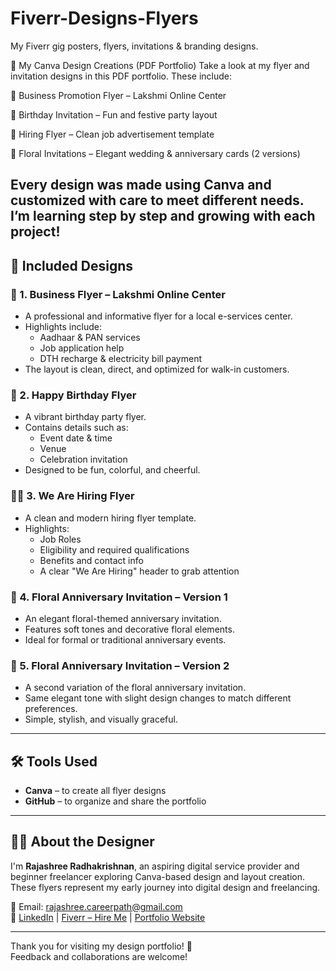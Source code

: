 # Fiverr-Designs-Flyers
My Fiverr gig posters, flyers, invitations &amp; branding designs.

📁 My Canva Design Creations (PDF Portfolio)
Take a look at my flyer and invitation designs in this PDF portfolio.
These include:

🏢 Business Promotion Flyer – Lakshmi Online Center

🎉 Birthday Invitation – Fun and festive party layout

📢 Hiring Flyer – Clean job advertisement template

💐 Floral Invitations – Elegant wedding & anniversary cards (2 versions)


Every design was made using Canva and customized with care to meet different needs.
I’m learning step by step and growing with each project!
---

## 📂 Included Designs

### 🏢 1. **Business Flyer – Lakshmi Online Center**
- A professional and informative flyer for a local e-services center.
- Highlights include:
  - Aadhaar & PAN services
  - Job application help
  - DTH recharge & electricity bill payment
- The layout is clean, direct, and optimized for walk-in customers.

### 🎉 2. **Happy Birthday Flyer**
- A vibrant birthday party flyer.
- Contains details such as:
  - Event date & time
  - Venue
  - Celebration invitation
- Designed to be fun, colorful, and cheerful.

### 🧑‍💼 3. **We Are Hiring Flyer**
- A clean and modern hiring flyer template.
- Highlights:
  - Job Roles
  - Eligibility and required qualifications
  - Benefits and contact info
  - A clear "We Are Hiring" header to grab attention

### 💐 4. **Floral Anniversary Invitation – Version 1**
- An elegant floral-themed anniversary invitation.
- Features soft tones and decorative floral elements.
- Ideal for formal or traditional anniversary events.

### 💐 5. **Floral Anniversary Invitation – Version 2**
- A second variation of the floral anniversary invitation.
- Same elegant tone with slight design changes to match different preferences.
- Simple, stylish, and visually graceful.

---

## 🛠 Tools Used
- **Canva** – to create all flyer designs
- **GitHub** – to organize and share the portfolio

---

## 👩‍💻 About the Designer

I'm **Rajashree Radhakrishnan**, an aspiring digital service provider and beginner freelancer exploring Canva-based design and layout creation. These flyers represent my early journey into digital design and freelancing.

📧 Email: rajashree.careerpath@gmail.com  
🔗 [LinkedIn](https://www.linkedin.com/in/itsrajashree) | [Fiverr – Hire Me](https://www.fiverr.com/itsrajashree) | [Portfolio Website](https://itsrajashree.github.io/My-Portfolio)

---

Thank you for visiting my design portfolio! 🌸  
Feedback and collaborations are welcome!
